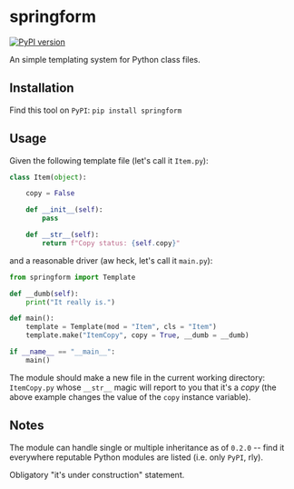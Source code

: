 # springform

[![PyPI version](https://img.shields.io/pypi/v/springform)](https://pypi.org/project/springform/)

An simple templating system for Python class files.

## Installation

Find this tool on `PyPI`: `pip install springform`

## Usage

Given the following template file (let's call it `Item.py`):

```python
class Item(object):

    copy = False

    def __init__(self):
        pass

    def __str__(self):
        return f"Copy status: {self.copy}"
```

and a reasonable driver (aw heck, let's call it `main.py`):

```python
from springform import Template

def __dumb(self):
    print("It really is.")

def main():
    template = Template(mod = "Item", cls = "Item")
    template.make("ItemCopy", copy = True, __dumb = __dumb)

if __name__ == "__main__":
    main()
```

The module should make a new file in the current working directory: `ItemCopy.py`
whose `__str__` magic will report to you that it's a _copy_ (the above example changes
the value of the `copy` instance variable).

## Notes

The module can handle single or multiple inheritance as of `0.2.0` -- find it everywhere
reputable Python modules are listed (i.e. only `PyPI`, rly).

Obligatory "it's under construction" statement.
